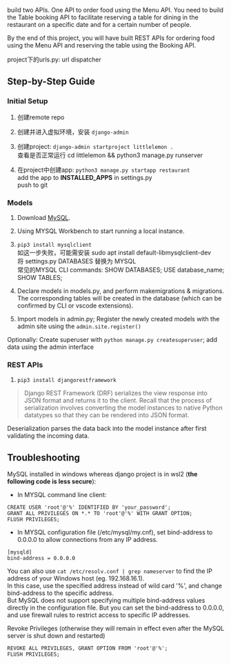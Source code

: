 

build two APIs. One API to order food using the Menu API. You need to build the Table booking API to facilitate reserving a table for dining in the restaurant on a specific date and for a certain number of people.

By the end of this project, you will have built REST APIs for ordering food using the Menu API and reserving the table using the Booking API. 

project下的urls.py: url dispatcher

## Step-by-Step Guide

### Initial Setup

1. 创建remote repo

2. 创建并进入虚拟环境，安装 `django-admin`


3. 创建project: `django-admin startproject littlelemon .`  
    查看是否正常运行 cd littlelemon && python3 manage.py runserver

4. 在project中创建app: `python3 manage.py startapp restaurant`   
    add the app to **INSTALLED_APPS** in settings.py  
    push to git


### Models

1. Download [MySQL](https://www.mysql.com/downloads/).   

2. Using MYSQL Workbench to start running a local instance.

3. `pip3 install mysqlclient`      
    如这一步失败，可能需安装 sudo apt install default-libmysqlclient-dev    
    将 settings.py DATABASES 替换为 MYSQL   
    常见的MYSQL CLI commands: SHOW DATABASES; USE database_name; SHOW TABLES;

4. Declare models in models.py, and perform makemigrations & migrations. The corresponding tables will be created in the database (which can be confirmed by CLI or vscode extensions).

5. Import models in admin.py; Register the newly created models with the admin site using the `admin.site.register()`

Optionally: Create superuser with `python manage.py createsuperuser`; add data using the admin interface


### REST APIs

1. `pip3 install djangorestframework`

> Django REST Framework (DRF) serializes the view response into JSON format and returns it to the client. Recall that the process of serialization involves converting the model instances to native Python datatypes so that they can be rendered into JSON format. 

Deserialization parses the data back into the model instance after first validating the incoming data.


## Troubleshooting

MySQL installed in windows whereas django project is in wsl2 (**the following code is less secure**):
* In MYSQL command line client:
```
CREATE USER 'root'@'%' IDENTIFIED BY 'your_password';
GRANT ALL PRIVILEGES ON *.* TO 'root'@'%' WITH GRANT OPTION;
FLUSH PRIVILEGES;
```

* In MYSQL configuration file (/etc/mysql/my.cnf), set bind-address to 0.0.0.0 to allow connections from any IP address.
```
[mysqld]
bind-address = 0.0.0.0
```

You can also use `cat /etc/resolv.conf | grep nameserver` to find the IP address of your Windows host (eg. 192.168.16.1).  
In this case, use the specified address instead of wild card '%', and change bind-address to the specific address.  
But MySQL does not support specifying multiple bind-address values directly in the configuration file. But you can set the bind-address to 0.0.0.0, and use firewall rules to restrict access to specific IP addresses.



Revoke Privileges (otherwise they will remain in effect even after the MySQL server is shut down and restarted)

```
REVOKE ALL PRIVILEGES, GRANT OPTION FROM 'root'@'%';
FLUSH PRIVILEGES;
```